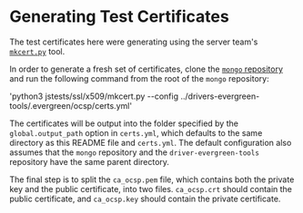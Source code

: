 # Generating Test Certificates

The test certificates here were generating using the server team's [`mkcert.py`](https://github.com/mongodb/mongo/blob/master/jstests/ssl/x509/mkcert.py) tool.

In order to generate a fresh set of certificates, clone the [`mongo` repository](https://github.com/mongodb/mongo) and run the following command from the root of the `mongo` repository:

'python3 jstests/ssl/x509/mkcert.py --config ../drivers-evergreen-tools/.evergreen/ocsp/certs.yml'

The certificates will be output into the folder specified by the `global.output_path` option in `certs.yml`, which defaults to the same directory as this README file and `certs.yml`. The default configuration also assumes that the `mongo` repository and the `driver-evergreen-tools` repository have the same parent directory.

The final step is to split the `ca_ocsp.pem` file, which contains both the private key and the public certificate, into two files. `ca_ocsp.crt` should contain the public certificate, and `ca_ocsp.key` should contain the private certificate.
